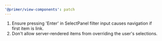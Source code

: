 ```yaml
---
'@primer/view-components': patch
---
```


1. Ensure pressing 'Enter' in SelectPanel filter input causes navigation if first item is link.
2. Don't allow server-rendered items from overriding the user's selections.
